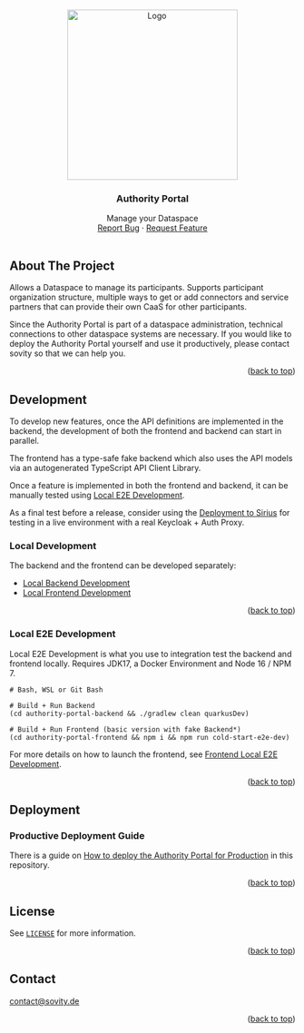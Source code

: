 <!-- Improved compatibility of back to top link: See: https://github.com/othneildrew/Best-README-Template/pull/73 -->

<a name="readme-top"></a>

<!-- PROJECT LOGO -->
<br />
<div align="center">
<a href="https://github.com/sovity/authority-portal">
<img src="https://raw.githubusercontent.com/sovity/edc-ui/main/src/assets/images/sovity_logo.svg" alt="Logo" width="300">
</a>

<h3 align="center">Authority Portal</h3>
<p align="center" style="padding-bottom:16px">
Manage your Dataspace
<br />
<a href="https://github.com/sovity/authority-portal/issues/new?assignees=&labels=kind%2Fbug&projects=&template=bug_report.yaml">Report Bug</a>
·
<a href="https://github.com/sovity/authority-portal/issues/new?template=feature_request.md">Request Feature</a>
</p>
</div>

## About The Project

Allows a Dataspace to manage its participants. Supports participant organization structure, multiple ways to get or add
connectors and service partners that can provide their own CaaS for other participants.

Since the Authority Portal is part of a dataspace administration, technical connections to other dataspace systems are necessary. If you would like to deploy the Authority Portal yourself and use it productively, please contact sovity so that we can help you.

<p align="right">(<a href="#readme-top">back to top</a>)</p>

## Development

To develop new features, once the API definitions are implemented
in the backend, the development of both the frontend and backend can start in parallel.

The frontend has a type-safe fake backend which also uses the API models via an autogenerated TypeScript API Client
Library.

Once a feature is implemented in both the frontend and backend, it can be manually tested
using [Local E2E Development](#local-e2e-development).

As a final test before a release, consider using the [Deployment to Sirius](#deployment-to-sirius) for testing
in a live environment with a real Keycloak + Auth Proxy.

### Local Development

The backend and the frontend can be developed separately:

- [Local Backend Development](authority-portal-backend/README.md#development)
- [Local Frontend Development](authority-portal-frontend/README.md#development)

<p align="right">(<a href="#readme-top">back to top</a>)</p>

### Local E2E Development

Local E2E Development is what you use to integration test the backend and frontend locally. Requires JDK17, a Docker
Environment and Node 16 / NPM 7.

```shell
# Bash, WSL or Git Bash

# Build + Run Backend
(cd authority-portal-backend && ./gradlew clean quarkusDev)

# Build + Run Frontend (basic version with fake Backend*)
(cd authority-portal-frontend && npm i && npm run cold-start-e2e-dev)
```

For more details on how to launch the frontend,
see [Frontend Local E2E Development](authority-portal-frontend/README.md#local-e2e-development).

<p align="right">(<a href="#readme-top">back to top</a>)</p>

## Deployment

### Productive Deployment Guide

There is a guide on [How to deploy the Authority Portal for Production](docs/deployment-guide/goals/production/README.md) in this
repository.

<p align="right">(<a href="#readme-top">back to top</a>)</p>

## License

See [`LICENSE`](./LICENSE) for more information.

<p align="right">(<a href="#readme-top">back to top</a>)</p>

## Contact

contact@sovity.de

<p align="right">(<a href="#readme-top">back to top</a>)</p>
